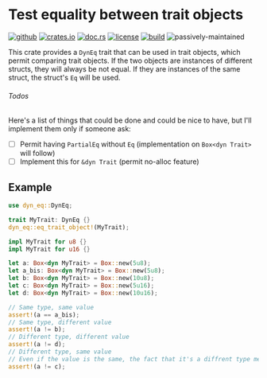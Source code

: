Test equality between trait objects
===================================

[![github](https://img.shields.io/badge/github-rayzeq/dyn--eq-a?style=flat-square&logo=github)](https://github.com/Rayzeq/dyn-eq)
[![crates.io](https://img.shields.io/crates/v/dyn-eq?style=flat-square&logo=rust)](https://crates.io/crates/dyn-eq)
[![doc.rs](https://img.shields.io/badge/docs.rs-dyn--eq-a?style=flat-square&logo=docs.rs)](https://docs.rs/dyn-eq)
[![license](https://img.shields.io/crates/l/dyn-eq?style=flat-square)](https://www.mozilla.org/en-US/MPL/2.0/)
[![build](https://img.shields.io/github/actions/workflow/status/Rayzeq/dyn-eq/rust.yml?style=flat-square)](https://github.com/Rayzeq/dyn-eq/actions?query=branch%3Amain)
![passively-maintained](https://img.shields.io/badge/maintenance-passively--maintained-brightgreen?style=flat-square)

This crate provides a `DynEq` trait that can be used in trait objects,
which permit comparing trait objects. If the two objects are instances of
different structs, they will always be not equal. If they are instances
of the same struct, the struct's `Eq` will be used.

###### Todos

Here's a list of things that could be done and could be nice to have, but I'll implement them only if someone ask:
  - [ ] Permit having `PartialEq` without `Eq` (implementation on `Box<dyn Trait>` will follow)
  - [ ] Implement this for `&dyn Trait` (permit no-alloc feature)

## Example

```rust
use dyn_eq::DynEq;

trait MyTrait: DynEq {}
dyn_eq::eq_trait_object!(MyTrait);

impl MyTrait for u8 {}
impl MyTrait for u16 {}

let a: Box<dyn MyTrait> = Box::new(5u8);
let a_bis: Box<dyn MyTrait> = Box::new(5u8);
let b: Box<dyn MyTrait> = Box::new(10u8);
let c: Box<dyn MyTrait> = Box::new(5u16);
let d: Box<dyn MyTrait> = Box::new(10u16);

// Same type, same value
assert!(a == a_bis);
// Same type, different value
assert!(a != b);
// Different type, different value
assert!(a != d);
// Different type, same value
// Even if the value is the same, the fact that it's a diffrent type means it's not equal
assert!(a != c);
```